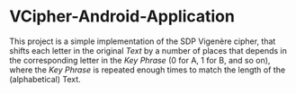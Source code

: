 # VCipher-Android-Application
This project is a simple implementation of the SDP Vigenère cipher, that shifts each letter in the original *Text* by a number of places that depends in the corresponding letter in the *Key Phrase* (0 for A, 1 for B, and so on), where the *Key Phrase* is repeated enough times to match the length of the (alphabetical) Text.      
